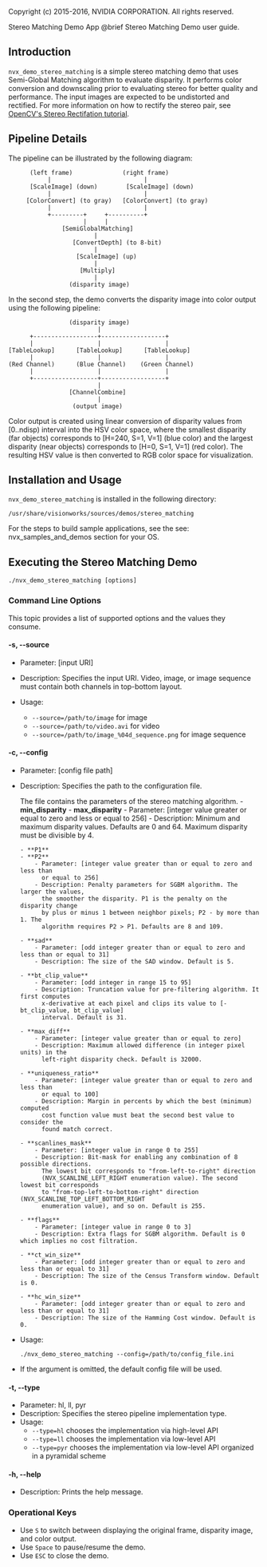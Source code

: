Copyright (c) 2015-2016, NVIDIA CORPORATION.  All rights reserved.

Stereo Matching Demo App
@brief Stereo Matching Demo user guide.

## Introduction ##

`nvx_demo_stereo_matching` is a simple stereo matching demo that uses
Semi-Global Matching algorithm to evaluate disparity. It performs color
conversion and downscaling prior to evaluating stereo for better quality and
performance. The input images are expected to be undistorted and rectified.
For more information on how to rectify the stereo pair, see [OpenCV's Stereo Rectifation tutorial](http://docs.opencv.org/2.4/modules/calib3d/doc/camera_calibration_and_3d_reconstruction.html#stereorectify).

## Pipeline Details ##

The pipeline can be illustrated by the following diagram:

          (left frame)              (right frame)
               |                          |
          [ScaleImage] (down)        [ScaleImage] (down)
               |                          |
         [ColorConvert] (to gray)   [ColorConvert] (to gray)
               |                          |
               +---------+     +----------+
                         |     |
                   [SemiGlobalMatching]
                            |
                      [ConvertDepth] (to 8-bit)
                            |
                       [ScaleImage] (up)
                            |
                        [Multiply]
                            |
                     (disparity image)

In the second step, the demo converts the disparity image into color output using
the following pipeline:

                     (disparity image)
                             |
          +------------------+------------------+
          |                  |                  |
    [TableLookup]      [TableLookup]      [TableLookup]
          |                  |                  |
    (Red Channel)      (Blue Channel)    (Green Channel)
          |                  |                  |
          +------------------+------------------+
                             |
                     [ChannelCombine]
                             |
                      (output image)

Color output is created using linear conversion of disparity values from [0..ndisp)
interval into the HSV color space, where the smallest disparity (far objects)
corresponds to [H=240, S=1, V=1] (blue color) and the largest disparity (near
objects) corresponds to [H=0, S=1, V=1] (red color). The resulting HSV value
is then converted to RGB color space for visualization.

## Installation and Usage ##

`nvx_demo_stereo_matching` is installed in the following directory:

    /usr/share/visionworks/sources/demos/stereo_matching

For the steps to build sample applications, see the see: nvx_samples_and_demos
section for your OS.

## Executing the Stereo Matching Demo ##

    ./nvx_demo_stereo_matching [options]

### Command Line Options ###

This topic provides a list of supported options and the values they consume.

#### \-s, \--source ####
- Parameter: [input URI]
- Description: Specifies the input URI. Video, image, or image sequence must
  contain both channels in top-bottom layout.
- Usage:

    - `--source=/path/to/image` for image
    - `--source=/path/to/video.avi` for video
    - `--source=/path/to/image_%04d_sequence.png` for image sequence

#### \-c, \--config ####
- Parameter: [config file path]
- Description: Specifies the path to the configuration file.

    The file contains the parameters of the stereo matching algorithm.
      - **min_disparity**
      - **max_disparity**
          - Parameter: [integer value greater or equal to zero and less or equal
            to 256]
          - Description: Minimum and maximum disparity values. Defaults are 0 and
            64. Maximum disparity must be divisible by 4.

      - **P1**
      - **P2**
          - Parameter: [integer value greater than or equal to zero and less than
            or equal to 256]
          - Description: Penalty parameters for SGBM algorithm. The larger the values,
            the smoother the disparity. P1 is the penalty on the disparity change
            by plus or minus 1 between neighbor pixels; P2 - by more than 1. The
            algorithm requires P2 > P1. Defaults are 8 and 109.

      - **sad**
          - Parameter: [odd integer greater than or equal to zero and less than or equal to 31]
          - Description: The size of the SAD window. Default is 5.

      - **bt_clip_value**
          - Parameter: [odd integer in range 15 to 95]
          - Description: Truncation value for pre-filtering algorithm. It first computes
            x-derivative at each pixel and clips its value to [-bt_clip_value, bt_clip_value]
            interval. Default is 31.

      - **max_diff**
          - Parameter: [integer value greater than or equal to zero]
          - Description: Maximum allowed difference (in integer pixel units) in the
            left-right disparity check. Default is 32000.

      - **uniqueness_ratio**
          - Parameter: [integer value greater than or equal to zero and less than
            or equal to 100]
          - Description: Margin in percents by which the best (minimum) computed
            cost function value must beat the second best value to consider the
            found match correct.

      - **scanlines_mask**
          - Parameter: [integer value in range 0 to 255]
          - Description: Bit-mask for enabling any combination of 8 possible directions.
            The lowest bit corresponds to "from-left-to-right" direction
            (NVX_SCANLINE_LEFT_RIGHT enumeration value). The second lowest bit corresponds
            to "from-top-left-to-bottom-right" direction (NVX_SCANLINE_TOP_LEFT_BOTTOM_RIGHT
            enumeration value), and so on. Default is 255.

      - **flags**
          - Parameter: [integer value in range 0 to 3]
          - Description: Extra flags for SGBM algorithm. Default is 0 which implies no cost filtration.

      - **ct_win_size**
          - Parameter: [odd integer greater than or equal to zero and less than or equal to 31]
          - Description: The size of the Census Transform window. Default is 0.

      - **hc_win_size**
          - Parameter: [odd integer greater than or equal to zero and less than or equal to 31]
          - Description: The size of the Hamming Cost window. Default is 0.

- Usage:

  `./nvx_demo_stereo_matching --config=/path/to/config_file.ini`

- If the argument is omitted, the default config file will be used.

#### \-t, \--type ####
- Parameter: hl, ll, pyr
- Description: Specifies the stereo pipeline implementation type.
- Usage:
    - `--type=hl` chooses the implementation via high-level API
    - `--type=ll` chooses the implementation via low-level API
    - `--type=pyr` chooses the implementation via low-level API organized in a
      pyramidal scheme

#### -h, \--help ####
- Description: Prints the help message.

### Operational Keys ###
- Use `S` to switch between displaying the original frame, disparity image, and color output.
- Use `Space` to pause/resume the demo.
- Use `ESC` to close the demo.

